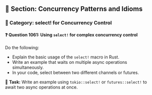 ## 📘 Section: Concurrency Patterns and Idioms
### 🔹 Category: select! for Concurrency Control
#### ❓ Question 1061: Using `select!` for complex concurrency control

Do the following:

- Explain the basic usage of the `select!` macro in Rust.
- Write an example that waits on multiple async operations simultaneously.
- In your code, select between two different channels or futures.

🔧 **Task:** Write an example using `tokio::select!` or `futures::select!` to await two async operations at once.
